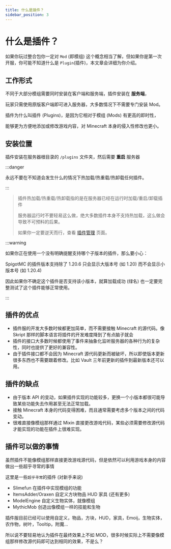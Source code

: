 ```yaml
---
title: 什么是插件？
sidebar_position: 3
---
```


# 什么是插件？

如果你玩过整合包你一定对 `Mod` (即模组) 这个概念相当了解，但如果你是第一次开服，你可能不知道什么是 `Plugin`(插件)，本文章会详细为你介绍。

## 工作形式

不同于大部分模组需要同时安装在客户端和服务端，插件安装在 **服务端**，

玩家只需使用原版客户端即可进入服务器，大多数情况下不需要专门安装 Mod。

插件为什么叫插件 (Plugins)，是因为它相对于模组 (Mods) 有更高的即时性，

能够更为方便地添加或修改游戏内容，对 Minecraft 本身的侵入性修改也更小。

## 安装位置

插件安装在服务器根目录的 `/plugins` 文件夹，然后需要 **重启** 服务器

:::danger

永远不要在不知道会发生什么的情况下热加载/热重载/热卸载任何插件。

:::

> 插件热加载/热重载/热卸载指的是在服务器已经在运行时加载/重启/卸载插件
>
> 服务器运行时不要轻易这么做，绝大多数插件本身不支持热加载，这么做会导致不可预料的后果。
>
> 如果你一定要逆天而行，查看 [插件管理](/Java/process/maintenance/PluginManagement) 页面。
>

:::warning

如果你正在使用一个没有明确提醒支持哪个子版本的插件，那么要小心：

SpigotMC 的插件版本支持除了 1.20.6 只会显示大版本号 (如 1.20) 而不会显示小版本号 (如 1.20.4)

因此如果你不确定这个插件是否支持该小版本，就算加载成功 (绿名) 也一定要完整测试了这个插件能够正常使用。

:::

## 插件的优点

* 插件服的开发大多数时候都更加简单，而不需要接触 Minecraft 的源代码。像 Skript 那样的脚本语言将插件的开发难度降到了有点脑子就会
* 插件的接口大多数时候都使用了事件来抽象化监听服务器的各种行为的复杂性，同时也提供了更好的兼容性。
* 由于插件接口都不会因为 Minecraft 源代码更新而被破坏，所以即使版本更新很多东西也不需要跟着修改。比如 Vault 三年前更新的插件到最新版本还可以用。

## 插件的缺点

* 由于版本 API 的变动，如果插件实现的功能较多，更换一个小版本都很可能导致某些功能失去作用甚至无法正常加载。
* 接触 Minecraft 本身的代码变得困难，而且通常需要考虑多个版本之间的代码变动。
* 很难直接像模组那样通过 Mixin 直接更改游戏代码，某些必须需要修改源代码才能实现的功能在插件上很难实现。

## 插件可以做的事情

虽然插件不能像模组那样直接更改游戏源代码，但是依然可以利用游戏本身的内容做出一些超乎寻常的事情

这里是一些`超乎寻常`的插件 (对新手来说)

* Slimefun 在插件中实现模组的功能
* ItemsAdder/Oraxen 自定义方块物品 HUD 家具 (还有更多)
* ModelEngine 自定义生物实体，就像模组
* MythicMob 创造出像模组一样的技能和生物

插件服目前已经可以使用自定义，物品，方块，HUD，家具，Emoij，生物实体，农作物，树叶，Tooltip，附魔...

所以说不要轻易地认为插件在最终效果上不如 MOD，很多时候实际上不需要像模组那样修改源代码即可达到相同的效果，不是么？
